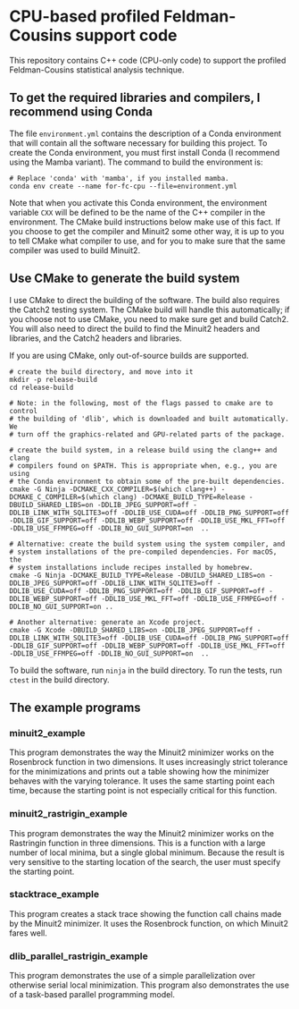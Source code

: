 # CPU-based profiled Feldman-Cousins support code

This repository contains C++ code (CPU-only code) to support the profiled Feldman-Cousins statistical analysis technique.

## To get the required libraries and compilers, I recommend using Conda

The file `environment.yml` contains the description of a Conda environment that will contain all the software necessary for building this project.
To create the Conda environment, you must first install Conda (I recommend using the Mamba variant).
The command to build the environment is:

    # Replace 'conda' with 'mamba', if you installed mamba.
    conda env create --name for-fc-cpu --file=environment.yml

Note that when you activate this Conda environment, the environment variable `CXX` will be defined to be the name of the C++ compiler in the environment.
The CMake build instructions below make use of this fact.
If you choose to get the compiler and Minuit2 some other way, it is up to you to tell CMake what compiler to use, and for you to make sure that the same compiler was used to build Minuit2.

## Use CMake to generate the build system

I use CMake to direct the building of the software.
The build also requires the Catch2 testing system.
The CMake build will handle this automatically; if you choose not to use CMake, you need to make sure get and build Catch2.
You will also need to direct the build to find the Minuit2 headers and libraries, and the Catch2 headers and libraries.

If you are using CMake, only out-of-source builds are supported.

    # create the build directory, and move into it
    mkdir -p release-build
    cd release-build

    # Note: in the following, most of the flags passed to cmake are to control
    # the building of 'dlib', which is downloaded and built automatically. We
    # turn off the graphics-related and GPU-related parts of the package.
    
    # create the build system, in a release build using the clang++ and clang
    # compilers found on $PATH. This is appropriate when, e.g., you are using
    # the Conda environment to obtain some of the pre-built dependencies.
    cmake -G Ninja -DCMAKE_CXX_COMPILER=$(which clang++) -DCMAKE_C_COMPILER=$(which clang) -DCMAKE_BUILD_TYPE=Release -DBUILD_SHARED_LIBS=on -DDLIB_JPEG_SUPPORT=off -DDLIB_LINK_WITH_SQLITE3=off -DDLIB_USE_CUDA=off -DDLIB_PNG_SUPPORT=off -DDLIB_GIF_SUPPORT=off -DDLIB_WEBP_SUPPORT=off -DDLIB_USE_MKL_FFT=off -DDLIB_USE_FFMPEG=off -DDLIB_NO_GUI_SUPPORT=on  ..

    # Alternative: create the build system using the system compiler, and
    # system installations of the pre-compiled dependencies. For macOS, the
    # system installations include recipes installed by homebrew.
    cmake -G Ninja -DCMAKE_BUILD_TYPE=Release -DBUILD_SHARED_LIBS=on -DDLIB_JPEG_SUPPORT=off -DDLIB_LINK_WITH_SQLITE3=off -DDLIB_USE_CUDA=off -DDLIB_PNG_SUPPORT=off -DDLIB_GIF_SUPPORT=off -DDLIB_WEBP_SUPPORT=off -DDLIB_USE_MKL_FFT=off -DDLIB_USE_FFMPEG=off -DDLIB_NO_GUI_SUPPORT=on ..

    # Another alternative: generate an Xcode project.
    cmake -G Xcode -DBUILD_SHARED_LIBS=on -DDLIB_JPEG_SUPPORT=off -DDLIB_LINK_WITH_SQLITE3=off -DDLIB_USE_CUDA=off -DDLIB_PNG_SUPPORT=off -DDLIB_GIF_SUPPORT=off -DDLIB_WEBP_SUPPORT=off -DDLIB_USE_MKL_FFT=off -DDLIB_USE_FFMPEG=off -DDLIB_NO_GUI_SUPPORT=on  ..

    
To build the software, run `ninja` in the build directory.
To run the tests, run `ctest` in the build directory.

## The example programs

### minuit2_example

This program demonstrates the way the Minuit2 minimizer works on the Rosenbrock function in two dimensions.
It uses increasingly strict tolerance for the minimizations and prints out a table showing how the minimizer behaves with the varying tolerance.
It uses the same starting point each time, because the starting point is not especially critical for this function.

###  minuit2_rastrigin_example

This program demonstrates the way the Minuit2 minimizer works on the Rastringin function in three dimensions.
This is a function with a large number of local minima, but a single global minimum.
Because the result is very sensitive to the starting location of the search, the user must specify the starting point.

### stacktrace_example

This program creates a stack trace showing the function call chains made by the Minuit2 minimizer.
It uses the Rosenbrock function, on which Minuit2 fares well.

### dlib_parallel_rastrigin_example

This program demonstrates the use of a simple parallelization over otherwise serial local minimization.
This program also demonstrates the use of a task-based parallel programming model.
